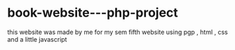 # book-website---php-project

this website was made by me for my sem fifth website using pgp , html , css and a little javascript
